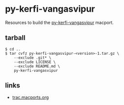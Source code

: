 py-kerfi-vangasvipur
====================

Resources to build the
[py-kerfi-vangasvipur](http://sea.us.distfiles.macports.org/macports/release/ports/python/py-kerfi-vangasvipur)
macport.


## tarball

```
$ cd ..
$ tar cvfz py-kerfi-vangasvipur-<version>-1.tar.gz \
    --exclude .git* \
    --exclude LICENSE \
    --exclude README.md \
    py-kerfi-vangasvipur
```


## links

- [trac.macports.org](https://trac.macports.org)
